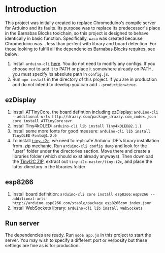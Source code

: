 # Introduction

This project was initially created to replace Chromeduino's compile server for Arduino and its faults. Its purpose was to replace its predecessor's place in the Barnabas Blocks toolchain, so this project is designed to behave identically in basic function.
Specifically, `waca` was created because Chromeduino was... less than perfect with library and board detection. For those looking to fulfill all the dependencies Barnabas Blocks requires, see below:

1. Install `arduino-cli` [here](https://arduino.github.io/arduino-cli/latest/installation/). You do not need to modify any configs. If you choose not to add it to PATH or place it somewhere already on PATH, you must specify its absolute path in `config.js`.
2. Run `npm install` in the directory of this project. If you are in production and do not intend to develop you can add `--production=true`.

## ezDisplay

1. Install ATTinyCore, the board defintion including ezDisplay: `arduino-cli --additional-urls http://drazzy.com/package_drazzy.com_index.json core install ATTinyCore:avr`
2. Install Tiny4kOLED: `arduino-cli lib install Tiny4kOLED@2.1.1`
3. Install some more fonts for good measure: `arduino-cli lib install TinyOLED-Fonts@1.2.0`
4. To install [`tiny-i2c`](https://github.com/technoblogy/tiny-i2c), we need to replicate Arduino IDE's library installation from .zip mechanic. Run `arduino-cli config dump` and look for the "user" folder under the directories section. Move there and create a libraries folder (which should exist already anyways). Then download the [TinyI2C ZIP](https://github.com/technoblogy/tiny-i2c/archive/refs/heads/master.zip), extract out `tiny-i2c-master/tiny-i2c`, and place the latter directory in the libraries folder.

## esp8266

1. Install board definition: `arduino-cli core install esp8266:esp8266 --additional-urls http://arduino.esp8266.com/stable/package_esp8266com_index.json`
2. Install WebSockets library: `arduino-cli lib install WebSockets`

## Run server

The dependencies are ready. Run `node app.js` in this project to start the server. You may wish to specify a different port or verbosity but these settings are fine as is for production.
